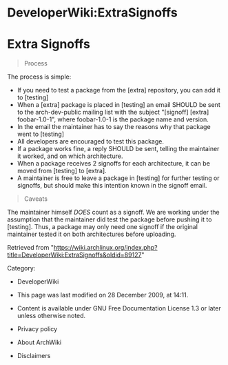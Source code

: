 DeveloperWiki:ExtraSignoffs
===========================

Extra Signoffs
==============

> Process

The process is simple:

-   If you need to test a package from the [extra] repository, you can
    add it to [testing]
-   When a [extra] package is placed in [testing] an email SHOULD be
    sent to the arch-dev-public mailing list with the subject "[signoff]
    [extra] foobar-1.0-1", where foobar-1.0-1 is the package name and
    version.
-   In the email the maintainer has to say the reasons why that package
    went to [testing]
-   All developers are encouraged to test this package.
-   If a package works fine, a reply SHOULD be sent, telling the
    maintainer it worked, and on which architecture.
-   When a package receives 2 signoffs for each architecture, it can be
    moved from [testing] to [extra].
-   A maintainer is free to leave a package in [testing] for further
    testing or signoffs, but should make this intention known in the
    signoff email.

> Caveats

The maintainer himself *DOES* count as a signoff. We are working under
the assumption that the maintainer did test the package before pushing
it to [testing]. Thus, a package may only need one signoff if the
original maintainer tested it on both architectures before uploading.

Retrieved from
"https://wiki.archlinux.org/index.php?title=DeveloperWiki:ExtraSignoffs&oldid=89127"

Category:

-   DeveloperWiki

-   This page was last modified on 28 December 2009, at 14:11.
-   Content is available under GNU Free Documentation License 1.3 or
    later unless otherwise noted.
-   Privacy policy
-   About ArchWiki
-   Disclaimers
